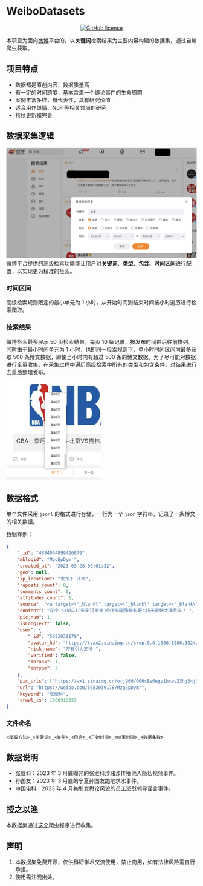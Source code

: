 # WeiboDatasets

<p align="center">
  <a href="https://github.com/liurundong2021/WeiboDatasets/blob/master/LICENSE">
        <img src="https://img.shields.io/github/license/liurundong2021/WeiboDatasets.svg"
             alt="GitHub license">
  </a>
</p>

本项目为面向[微博](https://weibo.com)平台的，以**关键词**检索结果为主要内容构建的数据集，通过自编爬虫获取。

## 项目特点
 - 数据都是原创内容，数据质量高
 - 有一定的时间跨度，基本含盖一个舆论事件的生命周期
 - 案例丰富多样，有代表性，具有研究价值
 - 适合用作舆情、NLP 等相关领域的研究
 - 持续更新和完善

## 数据采集逻辑
![](./.github/advance_search.png)
微博平台提供的高级检索功能能让用户对**关键词**、**类型**、**包含**、**时间区间**进行配置，以实现更为精准的检索。

### 时间区间
高级检索规则限定的最小单元为 1 小时，从开始时间到结束时间按小时遍历进行检索爬取。

### 检索结果
微博检索最多展示 50 页检索结果，每页 10 条记录，按发布时间由后往前排列。同时由于最小时间单元为 1 小时，也即同一检索规则下，单小时时间区间内最多获取 500 条博文数据，即使当小时内有超过 500 条的博文数据。为了尽可能对数据进行全量收集，在采集过程中遍历高级检索中所有的类型和包含条件，对结果进行去重后整理发布。

<img src="./.github/page_list.png" width="50%" />

## 数据格式
单个文件采用 ```jsonl``` 的格式进行存储，一行为一个 ```json``` 字符串，记录了一条博文的相关数据。

数据样例：
```json
{
    "_id": "4884054899426879",
    "mblogid": "MzgEpDymr",
    "created_at": "2023-03-28 00:01:32",
    "geo": null,
    "ip_location": "发布于 江西",
    "reposts_count": 0,
    "comments_count": 0,
    "attitudes_count": 1,
    "source": "<a target=\"_blank\" target=\"_blank\" target=\"_blank\" target=\"_blank\" href=\"https://app.weibo.com/t/feed/PBfri\" rel=\"nofollow\">OPPO A58 5G</a>",
    "content": "存个 445521[亲亲][亲亲]你不知道张继科是445天最快大满贯吗？ ",
    "pic_num": 1,
    "isLongText": false,
    "user": {
        "_id": "5683039178",
        "avatar_hd": "https://tvax2.sinaimg.cn/crop.0.0.1080.1080.1024/006cBs6ely8hch5zxkhxqj30u00u0n0j.jpg?KID=imgbed,tva&Expires=1680929353&ssig=43avaY67En",
        "nick_name": "万有引力定律·",
        "verified": false,
        "mbrank": 1,
        "mbtype": 2
    },
    "pic_urls": ["https://wx1.sinaimg.cn/orj960/006cBs6egy1hcev23hj34j30k00ed76a"],
    "url": "https://weibo.com/5683039178/MzgEpDymr",
    "keyword": "张继科",
    "crawl_ts": 1680918553
}
```
### 文件命名
```<爬取方法>_<关键词>_<类型>_<包含>_<开始时间>_<结束时间>_<数据条数>```

## 数据说明
 - 张继科：2023 年 3 月底曝光的张继科涉赌涉传播他人隐私视频事件。
 - 孙国友：2023 年 3 月底的宁夏孙国友跪地求水事件。
 - 中国电科：2023 年 4 月初引发舆论风波的员工怒怼领导谣言事件。

## 授之以渔
本数据集通过[这个](https://github.com/liurundong2021/WeiboSpider)爬虫程序进行收集。

## 声明
1. 本数据集免费开源，仅供科研学术交流使用，禁止商用，如有法律风险需自行承担。
2. 使用需注明出处。